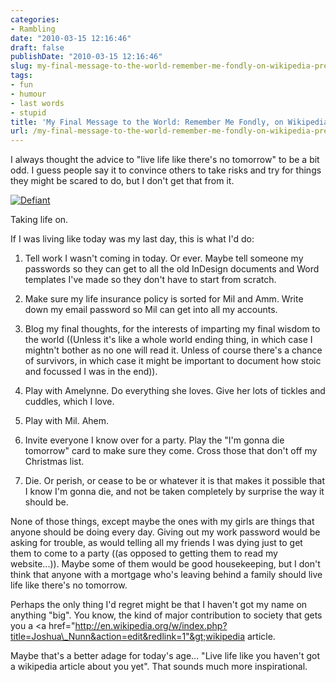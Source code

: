 ```yaml
---
categories:
- Rambling
date: "2010-03-15 12:16:46"
draft: false
publishDate: "2010-03-15 12:16:46"
slug: my-final-message-to-the-world-remember-me-fondly-on-wikipedia-preferably
tags:
- fun
- humour
- last words
- stupid
title: 'My Final Message to the World: Remember Me Fondly, on Wikipedia Preferably.'
url: /my-final-message-to-the-world-remember-me-fondly-on-wikipedia-preferably/
---
```

I always thought the advice to "live life like there's no tomorrow" to
be a bit odd. I guess people say it to convince others to take risks and
try for things they might be scared to do, but I don't get that from it.

[![Defiant](//farm3.static.flickr.com/2646/4094547529_e1b395bc9c.jpg)](http://www.flickr.com/photos/joshnunn/4094547529/ "Defiant by joshnunn, on Flickr")

Taking life on.

If I was living like today was my last day, this is what I'd do:

1.  Tell work I wasn't coming in today. Or ever. Maybe tell someone my
    passwords so they can get to all the old InDesign documents and Word
    templates I've made so they don't have to start from scratch.

2.  Make sure my life insurance policy is sorted for Mil and Amm. Write
    down my email password so Mil can get into all my accounts.

3.  Blog my final thoughts, for the interests of imparting my final
    wisdom to the world ((Unless it's like a whole world ending thing,
    in which case I mightn't bother as no one will read it. Unless of
    course there's a chance of survivors, in which case it might be
    important to document how stoic and focussed I was in the end)).

4.  Play with Amelynne. Do everything she loves. Give her lots of
    tickles and cuddles, which I love.

5.  Play with Mil. Ahem.

6.  Invite everyone I know over for a party. Play the "I'm gonna die
    tomorrow" card to make sure they come. Cross those that don't off my
    Christmas list.

7.  Die. Or perish, or cease to be or whatever it is that makes it
    possible that I know I'm gonna die, and not be taken completely by
    surprise the way it should be.

None of those things, except maybe the ones with my girls are things
that anyone should be doing every day. Giving out my work password would
be asking for trouble, as would telling all my friends I was dying just
to get them to come to a party ((as opposed to getting them to read my
website...)). Maybe some of them would be good housekeeping, but I don't
think that anyone with a mortgage who's leaving behind a family should
live life like there's no tomorrow.

Perhaps the only thing I'd regret might be that I haven't got my name on
anything "big". You know, the kind of major contribution to society that
gets you a &lt;a
href="http://en.wikipedia.org/w/index.php?title=Joshua\_Nunn&action=edit&redlink=1"&gt;wikipedia
article.

Maybe that's a better adage for today's age... "Live life like you
haven't got a wikipedia article about you yet". That sounds much more
inspirational.
